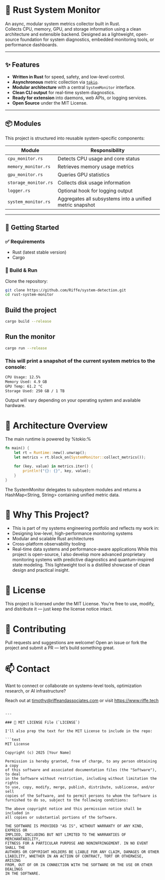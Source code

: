 # 🔧 Rust System Monitor

An async, modular system metrics collector built in Rust.  
Collects CPU, memory, GPU, and storage information using a clean architecture and extensible backend. Designed as a lightweight, open-source foundation for system diagnostics, embedded monitoring tools, or performance dashboards.

---

## ✨ Features

- **Written in Rust** for speed, safety, and low-level control.
- **Asynchronous** metric collection via [`tokio`](https://tokio.rs/).
- **Modular architecture** with a central `SystemMonitor` interface.
- **Clean CLI output** for real-time system diagnostics.
- **Ready for extension** into daemons, web APIs, or logging services.
- **Open Source** under the MIT License.

---

## 📦 Modules

This project is structured into reusable system-specific components:

| Module            | Responsibility                    |
|-------------------|------------------------------------|
| `cpu_monitor.rs`   | Detects CPU usage and core status |
| `memory_monitor.rs`| Retrieves memory usage metrics    |
| `gpu_monitor.rs`   | Queries GPU statistics            |
| `storage_monitor.rs`| Collects disk usage information |
| `logger.rs`        | Optional hook for logging output  |
| `system_monitor.rs`| Aggregates all subsystems into a unified metric snapshot |

---

## 🚀 Getting Started

### ✅ Requirements

- Rust (latest stable version)
- Cargo

### 🔨 Build & Run

Clone the repository:

```bash
git clone https://github.com/Riffe/system-detection.git
cd rust-system-monitor
```
## Build the project
```bash
cargo build --release
```
## Run the monitor
```bash
cargo run --release
```
### This will print a snapshot of the current system metrics to the console:
```bash
CPU Usage: 12.5%
Memory Used: 4.9 GB
GPU Temp: 61.2 °C
Storage Used: 250 GB / 1 TB
```
Output will vary depending on your operating system and available hardware.

# 🔧 Architecture Overview
The main runtime is powered by %tokio:%
```rust
fn main() {
    let rt = Runtime::new().unwrap();
    let metrics = rt.block_on(SystemMonitor::collect_metrics());

    for (key, value) in metrics.iter() {
        println!("{}: {}", key, value);
    }
}
```
The SystemMonitor delegates to subsystem modules and returns a HashMap<String, String> containing unified metric data.
# 🧠 Why This Project?
  - This is part of my systems engineering portfolio and reflects my work in:
  - Designing low-level, high-performance monitoring systems
  - Modular and scalable Rust architectures
  - Cross-platform observability tooling
  - Real-time data systems and performance-aware applications
While this project is open-source, I also develop more advanced proprietary monitoring systems with predictive diagnostics and quantum-inspired state modeling. This lightweight tool is a distilled showcase of clean design and practical insight.

# 🪪 License
This project is licensed under the MIT License.
You're free to use, modify, and distribute it — just keep the license notice intact.

# 🙋 Contributing
Pull requests and suggestions are welcome!
Open an issue or fork the project and submit a PR — let’s build something great.

# 📫 Contact
Want to connect or collaborate on systems-level tools, optimization research, or AI infrastructure?

Reach out at timothy@riffeandassociates.com or visit https://www.riffe.tech 
```vbnet

---

### 🔏 MIT LICENSE File (`LICENSE`)

I'll also prep the text for the MIT License to include in the repo:

```text
MIT License

Copyright (c) 2025 [Your Name]

Permission is hereby granted, free of charge, to any person obtaining a copy
of this software and associated documentation files (the "Software"), to deal
in the Software without restriction, including without limitation the rights  
to use, copy, modify, merge, publish, distribute, sublicense, and/or sell  
copies of the Software, and to permit persons to whom the Software is  
furnished to do so, subject to the following conditions:

The above copyright notice and this permission notice shall be included in  
all copies or substantial portions of the Software.

THE SOFTWARE IS PROVIDED "AS IS", WITHOUT WARRANTY OF ANY KIND, EXPRESS OR  
IMPLIED, INCLUDING BUT NOT LIMITED TO THE WARRANTIES OF MERCHANTABILITY,  
FITNESS FOR A PARTICULAR PURPOSE AND NONINFRINGEMENT. IN NO EVENT SHALL THE  
AUTHORS OR COPYRIGHT HOLDERS BE LIABLE FOR ANY CLAIM, DAMAGES OR OTHER  
LIABILITY, WHETHER IN AN ACTION OF CONTRACT, TORT OR OTHERWISE, ARISING  
FROM, OUT OF OR IN CONNECTION WITH THE SOFTWARE OR THE USE OR OTHER DEALINGS  
IN THE SOFTWARE.
```

